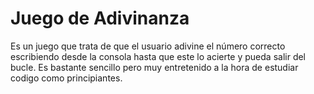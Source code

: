 # Juego de Adivinanza

Es un juego que trata de que el usuario adivine el número correcto escribiendo desde la consola hasta que este lo acierte y pueda salir del bucle. Es bastante sencillo pero muy entretenido a la hora de estudiar codigo como principiantes.

